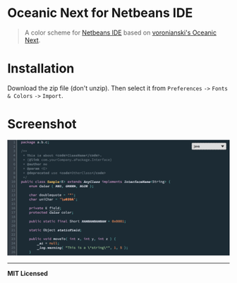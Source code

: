 # Oceanic Next for Netbeans IDE
> A color scheme for [Netbeans IDE](https://netbeans.org) based on [voronianski's Oceanic Next](https://github.com/voronianski/oceanic-next-color-scheme).

# Installation
Download the zip file (don't unzip). Then select it from `Preferences` `->` `Fonts & Colors` `->` `Import`.

# Screenshot
![Screenshot](screenshot.png)

---

**MIT Licensed**
